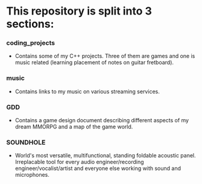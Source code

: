 # This repository is split into 3 sections:

### coding_projects
- Contains some of my C++ projects. Three of them are games and one is music related (learning placement of notes on guitar fretboard).

### music
- Contains links to my music on various streaming services.

### GDD 
- Contains a game design document describing different aspects of my dream MMORPG and a map of the game world.

### SOUNDHOLE
- World's most versatile, multifunctional, standing foldable acoustic panel. Irreplacable tool for every audio engineer/recording engineer/vocalist/artist and everyone else working with sound and microphones.
